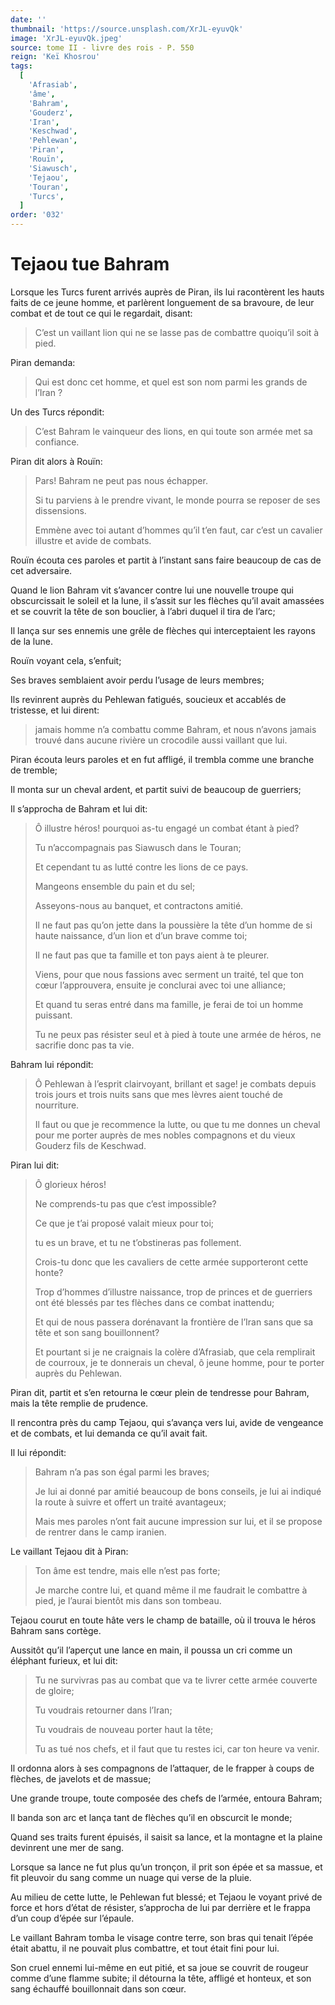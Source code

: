 ```yaml
---
date: ''
thumbnail: 'https://source.unsplash.com/XrJL-eyuvQk'
image: 'XrJL-eyuvQk.jpeg'
source: tome II - livre des rois - P. 550
reign: 'Keï Khosrou'
tags:
  [
    'Afrasiab',
    'âme',
    'Bahram',
    'Gouderz',
    'Iran',
    'Keschwad',
    'Pehlewan',
    'Piran',
    'Rouïn',
    'Siawusch',
    'Tejaou',
    'Touran',
    'Turcs',
  ]
order: '032'
---
```


# Tejaou tue Bahram

Lorsque les Turcs furent arrivés auprès de Piran, ils lui racontèrent les hauts faits de ce jeune homme, et parlèrent longuement de sa bravoure, de leur combat et de tout ce qui le regardait, disant:

> C’est un vaillant lion qui ne se lasse pas de combattre quoiqu’il soit à pied.

Piran demanda:

> Qui est donc cet homme, et quel est son nom parmi les grands de l’Iran ?

Un des Turcs répondit:

> C’est Bahram le vainqueur des lions, en qui toute son armée met sa confiance.

Piran dit alors à Rouïn:

> Pars! Bahram ne peut pas nous échapper.
>
> Si tu parviens à le prendre vivant, le monde pourra se reposer de ses dissensions.
>
> Emmène avec toi autant d’hommes qu’il t’en faut, car c’est un cavalier illustre et avide de combats.

Rouïn écouta ces paroles et partit à l’instant sans faire beaucoup de cas de cet adversaire.

Quand le lion Bahram vit s’avancer contre lui une nouvelle troupe qui obscurcissait le soleil et la lune, il s’assit sur les flèches qu’il avait amassées et se couvrit la tête de son bouclier, à l’abri duquel il tira de l’arc;

Il lança sur ses ennemis une grêle de flèches qui interceptaient les rayons de la lune.

Rouïn voyant cela, s’enfuit;

Ses braves semblaient avoir perdu l’usage de leurs membres;

Ils revinrent auprès du Pehlewan fatigués, soucieux et accablés de tristesse, et lui dirent:

> jamais homme n’a combattu comme Bahram, et nous n’avons jamais trouvé dans aucune rivière un crocodile aussi vaillant que lui.

Piran écouta leurs paroles et en fut affligé, il trembla comme une branche de tremble;

Il monta sur un cheval ardent, et partit suivi de beaucoup de guerriers;

Il s’approcha de Bahram et lui dit:

> Ô illustre héros! pourquoi as-tu engagé un combat étant à pied?
>
> Tu n’accompagnais pas Siawusch dans le Touran;
>
> Et cependant tu as lutté contre les lions de ce pays.
>
> Mangeons ensemble du pain et du sel;
>
> Asseyons-nous au banquet, et contractons amitié.
>
> Il ne faut pas qu’on jette dans la poussière la tête d’un homme de si haute naissance, d’un lion et d’un brave comme toi;
>
> Il ne faut pas que ta famille et ton pays aient à te pleurer.
>
> Viens, pour que nous fassions avec serment un traité, tel que ton cœur l’approuvera, ensuite je conclurai avec toi une alliance;
>
> Et quand tu seras entré dans ma famille, je ferai de toi un homme puissant.
>
> Tu ne peux pas résister seul et à pied à toute une armée de héros, ne sacrifie donc pas ta vie.

Bahram lui répondit:

> Ô Pehlewan à l’esprit clairvoyant, brillant et sage! je combats depuis trois jours et trois nuits sans que mes lèvres aient touché de nourriture.
>
> Il faut ou que je recommence la lutte, ou que tu me donnes un cheval pour me porter auprès de mes nobles compagnons et du vieux Gouderz fils de Keschwad.

Piran lui dit:

> Ô glorieux héros!
>
> Ne comprends-tu pas que c’est impossible?
>
> Ce que je t’ai proposé valait mieux pour toi;
>
> tu es un brave, et tu ne t’obstineras pas follement.
>
> Crois-tu donc que les cavaliers de cette armée supporteront cette honte?
>
> Trop d’hommes d’illustre naissance, trop de princes et de guerriers ont été blessés par tes flèches dans ce combat inattendu;
>
> Et qui de nous passera dorénavant la frontière de l’Iran sans que sa tête et son sang bouillonnent?
>
> Et pourtant si je ne craignais la colère d’Afrasiab, que cela remplirait de courroux, je te donnerais un cheval, ô jeune homme, pour te porter auprès du Pehlewan.

Piran dit, partit et s’en retourna le cœur plein de tendresse pour Bahram, mais la tête remplie de prudence.

Il rencontra près du camp Tejaou, qui s’avança vers lui, avide de vengeance et de combats, et lui demanda ce qu’il avait fait.

Il lui répondit:

> Bahram n’a pas son égal parmi les braves;
>
> Je lui ai donné par amitié beaucoup de bons conseils, je lui ai indiqué la route à suivre et offert un traité avantageux;
>
> Mais mes paroles n’ont fait aucune impression sur lui, et il se propose de rentrer dans le camp iranien.

Le vaillant Tejaou dit à Piran:

> Ton âme est tendre, mais elle n’est pas forte;
>
> Je marche contre lui, et quand même il me faudrait le combattre à pied, je l’aurai bientôt mis dans son tombeau.

Tejaou courut en toute hâte vers le champ de bataille, où il trouva le héros Bahram sans cortège.

Aussitôt qu’il l’aperçut une lance en main, il poussa un cri comme un éléphant furieux, et lui dit:

> Tu ne survivras pas au combat que va te livrer cette armée couverte de gloire;
>
> Tu voudrais retourner dans l’Iran;
>
> Tu voudrais de nouveau porter haut la tête;
>
> Tu as tué nos chefs, et il faut que tu restes ici, car ton heure va venir.

Il ordonna alors à ses compagnons de l’attaquer, de le frapper à coups de flèches, de javelots et de massue;

Une grande troupe, toute composée des chefs de l’armée, entoura Bahram;

Il banda son arc et lança tant de flèches qu’il en obscurcit le monde;

Quand ses traits furent épuisés, il saisit sa lance, et la montagne et la plaine devinrent une mer de sang.

Lorsque sa lance ne fut plus qu’un tronçon, il prit son épée et sa massue, et fit pleuvoir du sang comme un nuage qui verse de la pluie.

Au milieu de cette lutte, le Pehlewan fut blessé; et Tejaou le voyant privé de force et hors d’état de résister, s’approcha de lui par derrière et le frappa d’un coup d’épée sur l’épaule.

Le vaillant Bahram tomba le visage contre terre, son bras qui tenait l’épée était abattu, il ne pouvait plus combattre, et tout était fini pour lui.

Son cruel ennemi lui-même en eut pitié, et sa joue se couvrit de rougeur comme d’une flamme subite; il détourna la tête, affligé et honteux, et son sang échauffé bouillonnait dans son cœur.
